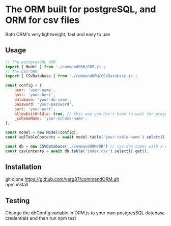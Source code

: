 # The ORM built for postgreSQL, and ORM for csv files
Both ORM's very lightweight, fast and easy to use
## Usage
``` javascript
// The postgresSQL ORM
import { Model } from './commandORM/ORM.js';
// The CSV ORM
import { CSVDatabase } from './commandORM/CSVDatabase.js';

const config = {
    user: 'user-name',
    host: 'your-host', 
    database: 'your-db-name',
    password: 'your-password',
    port: 'your-port',
    allowExitOnIdle: true, // this way you don't have to wait for program to finish after the query
    _schemaName: 'your-schema-name',
};

const model = new Model(config);
const sqlTableContents = await model.table('your-table-name').select().get();

const db = new CSVDatabase('./commandORM/DB') // csv orm comes with a csv
const csvContents = await db.table('index.csv').select().get();
```
## Installation
git clone https://github.com/verg87/commandORM.git  
npm install  
## Testing  
Change the dbConfig variable in ORM.js to your own postgresSQL database credentials and then run npm test 
